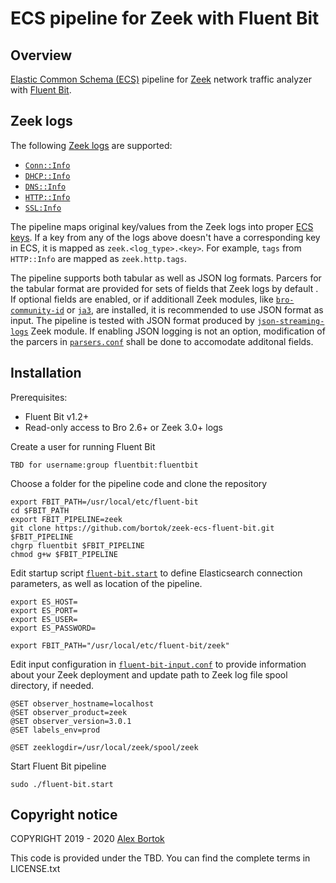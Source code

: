 # ECS pipeline for Zeek with Fluent Bit
## Overview
[Elastic Common Schema (ECS)](https://www.elastic.co/guide/en/ecs/current/ecs-reference.html) pipeline for [Zeek](https://www.zeek.org/) network traffic analyzer with [Fluent Bit](https://fluentbit.io/).

## Zeek logs
The following [Zeek logs](https://docs.zeek.org/en/current/script-reference/log-files.html) are supported:

- [`Conn::Info`](https://docs.zeek.org/en/current/scripts/base/protocols/conn/main.zeek.html#type-Conn::Info)
- [`DHCP::Info`](https://docs.zeek.org/en/current/scripts/base/protocols/dhcp/main.zeek.html#type-DHCP::Info)
- [`DNS::Info`](https://docs.zeek.org/en/current/scripts/base/protocols/dns/main.zeek.html#type-DNS::Info)
- [`HTTP::Info`](https://docs.zeek.org/en/current/scripts/base/protocols/http/main.zeek.html#type-HTTP::Info)
- [`SSL:Info`](https://docs.zeek.org/en/current/scripts/base/protocols/ssl/main.zeek.html#type-SSL::Info)

The pipeline maps original key/values from the Zeek logs into proper [ECS keys](https://www.elastic.co/guide/en/ecs/current/index.html). If a key from any of the logs above doesn't have a corresponding key in ECS, it is mapped as `zeek.<log_type>.<key>`. For example, `tags` from `HTTP::Info` are mapped as `zeek.http.tags`.
  
The pipeline supports both tabular as well as JSON log formats. Parcers for the tabular format are provided for sets of fields that Zeek logs by default . If optional fields are enabled, or if additionall Zeek modules, like [`bro-community-id`](https://github.com/corelight/bro-community-id) or [`ja3`](https://github.com/salesforce/ja3), are installed, it is recommended to use JSON format as input. The pipeline is tested with JSON format produced by  [`json-streaming-logs`](https://github.com/corelight/json-streaming-logs) Zeek module. If enabling JSON logging is not an option, modification of the parcers in [`parsers.conf`](parsers.conf) shall be done to accomodate additonal fields.

## Installation
Prerequisites:

- Fluent Bit v1.2+
- Read-only access to Bro 2.6+ or Zeek 3.0+ logs

Create a user for running Fluent Bit

    TBD for username:group fluentbit:fluentbit

Choose a folder for the pipeline code and clone the repository

    export FBIT_PATH=/usr/local/etc/fluent-bit
    cd $FBIT_PATH
    export FBIT_PIPELINE=zeek
    git clone https://github.com/bortok/zeek-ecs-fluent-bit.git $FBIT_PIPELINE
    chgrp fluentbit $FBIT_PIPELINE
    chmod g+w $FBIT_PIPELINE

Edit startup script [`fluent-bit.start`](fluent-bit.start) to define Elasticsearch connection parameters, as well as location of the pipeline.

    export ES_HOST=
    export ES_PORT=
    export ES_USER=
    export ES_PASSWORD=
    
    export FBIT_PATH="/usr/local/etc/fluent-bit/zeek"

Edit input configuration in [`fluent-bit-input.conf`](fluent-bit-input.conf) to provide information about your Zeek deployment and update path to Zeek log file spool directory, if needed.

    @SET observer_hostname=localhost
    @SET observer_product=zeek
    @SET observer_version=3.0.1
    @SET labels_env=prod
    
    @SET zeeklogdir=/usr/local/zeek/spool/zeek

Start Fluent Bit pipeline

    sudo ./fluent-bit.start

## Copyright notice

COPYRIGHT 2019 - 2020 [Alex Bortok](https://github.com/bortok)

This code is provided under the TBD.
You can find the complete terms in LICENSE.txt